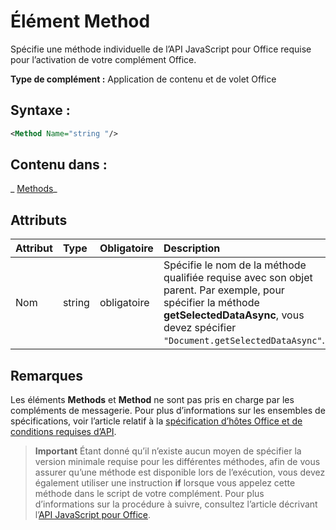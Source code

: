 
# <a name="method-element"></a>Élément Method
Spécifie une méthode individuelle de l’API JavaScript pour Office requise pour l’activation de votre complément Office.

 **Type de complément :** Application de contenu et de volet Office


## <a name="syntax:"></a>Syntaxe :


```XML
<Method Name="string "/>
```


## <a name="contained-in:"></a>Contenu dans :

 _ [Methods](../../reference/manifest/methods.md)_


## <a name="attributes"></a>Attributs



|**Attribut**|**Type**|**Obligatoire**|**Description**|
|:-----|:-----|:-----|:-----|
|Nom|string|obligatoire|Spécifie le nom de la méthode qualifiée requise avec son objet parent. Par exemple, pour spécifier la méthode **getSelectedDataAsync**, vous devez spécifier `"Document.getSelectedDataAsync"`.|

## <a name="remarks"></a>Remarques

Les éléments **Methods** et **Method** ne sont pas pris en charge par les compléments de messagerie. Pour plus d’informations sur les ensembles de spécifications, voir l’article relatif à la [spécification d’hôtes Office et de conditions requises d’API](../../docs/overview/specify-office-hosts-and-api-requirements.md#SpecifyRequirementSets_intro).


 >**Important**  Étant donné qu’il n’existe aucun moyen de spécifier la version minimale requise pour les différentes méthodes, afin de vous assurer qu’une méthode est disponible lors de l’exécution, vous devez également utiliser une instruction **if** lorsque vous appelez cette méthode dans le script de votre complément. Pour plus d’informations sur la procédure à suivre, consultez l’article décrivant l’[API JavaScript pour Office](../../docs/develop/understanding-the-javascript-api-for-office.md#HostAPISupport_UsingIfStatements).


